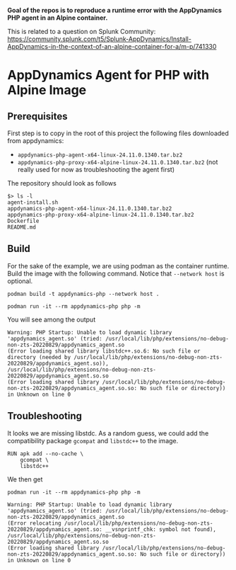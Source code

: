 **Goal of the repos is to reproduce a runtime error with the AppDynamics PHP agent in an Alpine container.**

This is related to a question on Splunk Community:
https://community.splunk.com/t5/Splunk-AppDynamics/Install-AppDynamics-in-the-context-of-an-alpine-container-for-a/m-p/741330

AppDynamics Agent for PHP with Alpine Image
===========================================

Prerequisites
-------------

First step is to copy in the root of this project the following files downloaded from appdynamics:

- `appdynamics-php-agent-x64-linux-24.11.0.1340.tar.bz2`
- `appdynamics-php-proxy-x64-alpine-linux-24.11.0.1340.tar.bz2` (not really used for now as troubleshooting the agent first)

The repository should look as follows
   
```shell
$> ls -l
agent-install.sh
appdynamics-php-agent-x64-linux-24.11.0.1340.tar.bz2
appdynamics-php-proxy-x64-alpine-linux-24.11.0.1340.tar.bz2
Dockerfile
README.md
```

Build
-----

For the sake of the example, we are using podman as the container runtime.
Build the image with the following command. Notice that `--network host` is optional.

```shell
podman build -t appdynamics-php --network host .
```

```shell
podman run -it --rm appdynamics-php php -m
```

You will see among the output

```
Warning: PHP Startup: Unable to load dynamic library 'appdynamics_agent.so' (tried: /usr/local/lib/php/extensions/no-debug-non-zts-20220829/appdynamics_agent.so 
(Error loading shared library libstdc++.so.6: No such file or directory (needed by /usr/local/lib/php/extensions/no-debug-non-zts-20220829/appdynamics_agent.so)), 
/usr/local/lib/php/extensions/no-debug-non-zts-20220829/appdynamics_agent.so.so 
(Error loading shared library /usr/local/lib/php/extensions/no-debug-non-zts-20220829/appdynamics_agent.so.so: No such file or directory)) in Unknown on line 0
```

Troubleshooting
---------------

It looks we are missing libstdc. As a random guess, we could add the compatibility package `gcompat` and `libstdc++` to the image.

```shell
RUN apk add --no-cache \
    gcompat \
    libstdc++
```

We then get

```shell
podman run -it --rm appdynamics-php php -m
```

```
Warning: PHP Startup: Unable to load dynamic library 'appdynamics_agent.so' (tried: /usr/local/lib/php/extensions/no-debug-non-zts-20220829/appdynamics_agent.so 
(Error relocating /usr/local/lib/php/extensions/no-debug-non-zts-20220829/appdynamics_agent.so: __vsnprintf_chk: symbol not found), 
/usr/local/lib/php/extensions/no-debug-non-zts-20220829/appdynamics_agent.so.so 
(Error loading shared library /usr/local/lib/php/extensions/no-debug-non-zts-20220829/appdynamics_agent.so.so: No such file or directory)) in Unknown on line 0
```